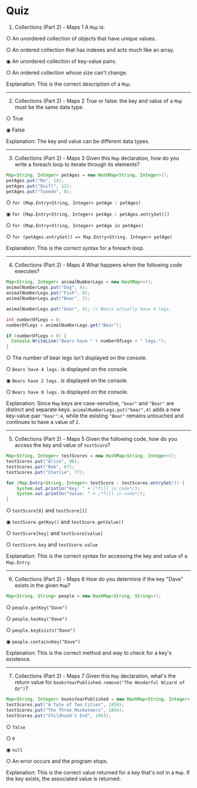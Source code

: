 # Quiz
1. Collections (Part 2) - Maps 1
A `Map` is:

○ An unordered collection of objects that have unique values.

○ An ordered collection that has indexes and acts much like an array.

◉ An unordered collection of key-value pairs.

○ An ordered collection whose size can't change.

Explanation: This is the correct description of a `Map`.

---

2. Collections (Part 2) - Maps 2
True or false: the key and value of a `Map` must be the same data type.

○ True

◉ False

Explanation: The key and value can be different data types.

---

3. Collections (Part 2) - Maps 3
Given this `Map` declaration, how do you write a foreach loop to iterate through its elements?

```java
Map<String, Integer> petAges = new HashMap<String, Integer>();
petAges.put("Mo", 14);
petAges.put("Quill", 12);
petAges.put("Tuxedo", 8);
```

○ `for (Map.Entry<String, Integer> petAge : petAges)`

◉ `for (Map.Entry<String, Integer> petAge : petAges.entrySet())`

○ `for (Map.Entry<String, Integer> petAge in petAges)`

○ `for (petAges.entrySet() => Map.Entry<String, Integer> petAge)`

Explanation: This is the correct syntax for a foreach loop.

---

4. Collections (Part 2) - Maps 4
What happens when the following code executes?

```java
Map<String, Integer> animalNumberLegs = new HashMap<>();
animalNumberLegs.put("Dog", 4);
animalNumberLegs.put("Fish", 0);
animalNumberLegs.put("Bear", 2);

animalNumberLegs.put("bear", 4); // Bears actually have 4 legs.

int numberOfLegs = 0;
numberOfLegs = animalNumberLegs.get("Bear");

if (numberOfLegs > 0) {
  Console.WriteLine("Bears have " + numberOfLegs + " legs.");
}
```

○ The number of bear legs isn't displayed on the console.

○ `Bears have 4 legs.` is displayed on the console.

◉ `Bears have 2 legs.` is displayed on the console.

○ `Bears have 0 legs.` is displayed on the console.

Explanation: Since `Map` keys are case-sensitive, `"bear"` and `"Bear"` are distinct and separate keys. `animalNumberLegs.put("bear",4)` adds a new key-value pair `"bear":4`, while the existing `"Bear"` remains untouched and continues to have a value of `2`.

---

5. Collections (Part 2) - Maps 5
Given the following code, how do you access the key and value of `testScore`?

```java
Map<String, Integer> testScores = new HashMap<String, Integer>();
testScores.put("Alice", 98);
testScores.put("Bob", 87);
testScores.put("Charlie", 77);

for (Map.Entry<String, Integer> testScore : testScores.entrySet()) {
    System.out.println("Key: " + /*fill in code*/);
    System.out.println("Value: " + /*fill in code*/);
}
```

○ `testScore[0]` and `testScore[1]`

◉ `testScore.getKey()` and `testScore.getValue()`

○ `testScore[key]` and `testScore[value]`

○ `testScore.key` and `testScore.value`

Explanation: This is the correct syntax for accessing the key and value of a `Map.Entry`.

---

6. Collections (Part 2) - Maps 6
How do you determine if the key "Dave" exists in the given `Map`?

```java
Map<String, String> people = new HashMap<String, String>();
```

○ `people.getKey("Dave")`

○ `people.hasKey("Dave")`

○ `people.keyExists("Dave")`

◉ `people.containsKey("Dave")`

Explanation: This is the correct method and way to check for a key's existence.

---

7. Collections (Part 2) - Maps 7
Given this `Map` declaration, what's the return value for `booksYearPublished.remove("The Wonderful Wizard of Oz")`?

```java
Map<String, Integer> booksYearPublished = new HashMap<String, Integer>();
testScores.put("A Tale of Two Cities", 1859);
testScores.put("The Three Musketeers", 1844);
testScores.put("Childhood's End", 1953);
```

○ `false`

○ `0`

◉ `null`

○ An error occurs and the program stops.

Explanation: This is the correct value returned for a key that's not in a `Map`. If the key exists, the associated value is returned.